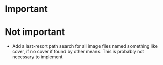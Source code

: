 # Important

# Not important
  - Add a last-resort path search for all image files named something like
    cover, if no cover if found by other means. This is probably not necessary
    to implement
